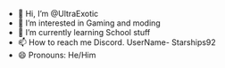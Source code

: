 - 👋 Hi, I’m @UltraExotic
- 👀 I’m interested in Gaming and moding
- 🌱 I’m currently learning School stuff
- 📫 How to reach me Discord. UserName- Starships92
- 😄 Pronouns: He/Him
